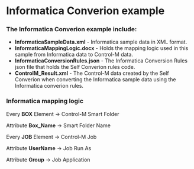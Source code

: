 # Informatica Converion example

### The Informatica Converion example include:

* __InformaticaSampleData.xml__ - Informatica sample data in XML format.
* __InformaticaMappingLogic.docx__ - Holds the mapping logic used in this sample from Informatica data to Control-M data.
* __InformaticaConversionRules.json__ - The Informatica Conversion Rules json file that holds the Self Converion rules code.
* __ControlM_Result.xml__ - The Control-M data created by the Self Converion when converting the Informatica sample data using the Informatica converion rules.


### Informatica mapping logic  
Every __BOX__ Element   -> Control-M Smart Folder

Attribute __Box_Name__  -> Smart Folder Name

Every __JOB__ Element   -> Control-M Job

Attribute __UserName__  -> Job Run As

Attribute __Group__     -> Job Application


